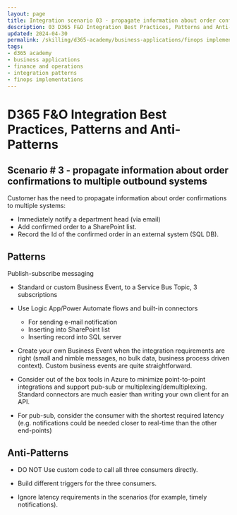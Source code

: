 ```yaml
---
layout: page
title: Integration scenario 03 - propagate information about order confirmations to multiple outbound systems
description: 03 D365 F&O Integration Best Practices, Patterns and Anti-Patterns
updated: 2024-04-30
permalink: /skilling/d365-academy/business-applications/finops implementation best practices and patterns/intscenario-03
tags:
- d365 academy
- business applications
- finance and operations
- integration patterns
- finops implementations
---
```


# D365 F&O Integration Best Practices, Patterns and Anti-Patterns

## Scenario # 3 - propagate information about order confirmations to multiple outbound systems
Customer has the need to propagate information about order confirmations to multiple systems:
* Immediately notify a department head (via email) 
* Add confirmed order to a SharePoint list.
* Record the Id of the confirmed order in an external system (SQL DB).


## Patterns
Publish-subscribe messaging

* Standard or custom Business Event, to a Service Bus Topic, 3 subscriptions

* Use Logic App/Power Automate flows and built-in connectors
    * For sending e-mail notification
    * Inserting into SharePoint list
    * Inserting record into SQL server

* Create your own Business Event when the integration requirements are right (small and nimble messages, no bulk data, business process driven context). Custom business events are quite straightforward.

* Consider out of the box tools in Azure to minimize point-to-point integrations and support pub-sub or multiplexing/demultiplexing. Standard connectors are much easier than writing your own client for an API.

* For pub-sub, consider the consumer with the shortest required latency (e.g. notifications could be needed closer to real-time than the other end-points)


## Anti-Patterns
* DO NOT Use custom code to call all three consumers directly.

* Build different triggers for the three consumers.

* Ignore latency requirements in the scenarios (for example, timely notifications).

